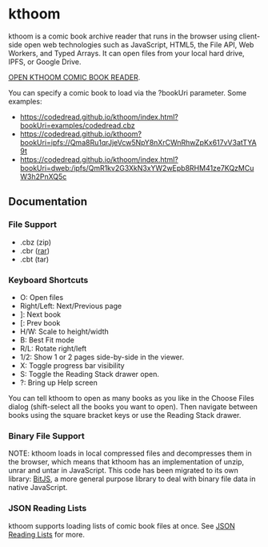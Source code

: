 # kthoom

kthoom is a comic book archive reader that runs in the browser using client-side open web technologies such as JavaScript, HTML5, the File API, Web Workers, and Typed Arrays.  It can open files from your local hard drive, IPFS, or Google Drive.

[OPEN KTHOOM COMIC BOOK READER](https://codedread.github.io/kthoom/index.html).

You can specify a comic book to load via the ?bookUri parameter.  Some examples:

  * https://codedread.github.io/kthoom/index.html?bookUri=examples/codedread.cbz
  * https://codedread.github.io/kthoom?bookUri=ipfs://Qma8Ru1qrJjeVcw5NpY8nXrCWnRhwZpKx617vV3atTYA9t
  * https://codedread.github.io/kthoom/index.html?bookUri=dweb:/ipfs/QmR1kv2G3XkN3xYW2wEpb8RHM41ze7KQzMCuW3h2PnXQ5c

## Documentation

### File Support

  * .cbz (zip)
  * .cbr ([rar](https://codedread.github.io/bitjs/docs/unrar.html))
  * .cbt (tar)

### Keyboard Shortcuts
  * O: Open files
  * Right/Left: Next/Previous page
  * ]: Next book
  * [: Prev book
  * H/W: Scale to height/width
  * B: Best Fit mode
  * R/L: Rotate right/left
  * 1/2: Show 1 or 2 pages side-by-side in the viewer.
  * X: Toggle progress bar visibility
  * S: Toggle the Reading Stack drawer open.
  * ?: Bring up Help screen

You can tell kthoom to open as many books as you like in the Choose Files dialog (shift-select all the books you want to open). Then navigate between books using the square bracket keys or use the Reading Stack drawer.

### Binary File Support

NOTE: kthoom loads in local compressed files and decompresses them in the browser, which means that kthoom has an implementation of unzip, unrar and untar in JavaScript. This code has been migrated to its own library: [BitJS](https://github.com/codedread/bitjs), a more general purpose library to deal with binary file data in native JavaScript.

### JSON Reading Lists

kthoom supports loading lists of comic book files at once.  See [JSON Reading Lists](https://codedread.github.io/kthoom/reading-lists) for more.
